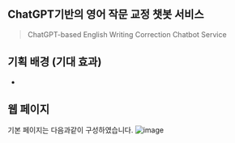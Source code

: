 ## ChatGPT기반의 영어 작문 교정 챗봇 서비스
> ChatGPT-based English Writing Correction Chatbot Service


## 기획 배경 (기대 효과)
- 


## 웹 페이지
기본 페이지는 다음과같이 구성하였습니다.
![image](images/웹_페이지.gif)


